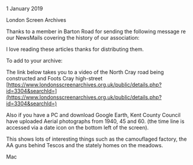 1 January 2019

London Screen Archives

Thanks to a member in Barton Road for sending the following message re our NewsMails covering the history of our association:

I love reading these articles thanks for distributing them.

To add to your archive:

The link below takes you to a video of the North Cray road being constructed and Foots Cray high-street [https://www.londonsscreenarchives.org.uk/public/details.php?id=3304&searchId=](https://www.londonsscreenarchives.org.uk/public/details.php?id=3304&searchId=)

Also if you have a PC and download Google Earth, Kent County Council have uploaded Aerial photographs from 1940, 45 and 60. (the time line is accessed via a date icon on the bottom left of the screen).

This shows lots of interesting things such as the camouflaged factory, the AA guns behind Tescos and the stately homes on the meadows.

Mac

